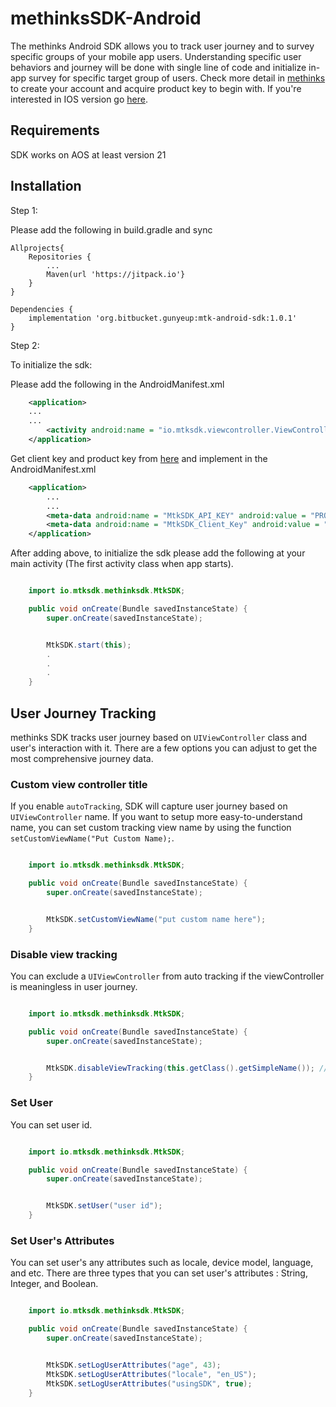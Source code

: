 # methinksSDK-Android

The methinks Android SDK allows you to track user journey and to survey specific groups of your mobile app users. Understanding specific user behaviors and journey will be done with single line of code and initialize in-app survey for specific target group of users. Check more detail in [methinks](https://analytics.methinks.io) to create your account and acquire product key to begin with.  If you're interested in IOS version go [here](https://www.methinks.io).

## Requirements

SDK works on AOS at least version 21

## Installation

Step 1:

Please add the following in build.gradle and sync
```
Allprojects{
	Repositories {
		...
		Maven(url 'https://jitpack.io'}
	}
}
```

```
Dependencies {
	implementation 'org.bitbucket.gunyeup:mtk-android-sdk:1.0.1'
}
```

Step 2:

To initialize the sdk:

Please add the following in the AndroidManifest.xml
```xml
	<application>
	...
	...
		<activity android:name = "io.mtksdk.viewcontroller.ViewControllerManager"></activity>
	</application>
```

Get client key and product key from [here](https://www.methinks.io) and implement in the AndroidManifest.xml
```xml
	<application>
		...
		...
		<meta-data android:name = "MtkSDK_API_KEY" android:value = "PRODUCT KEY"/>
		<meta-data android:name = "MtkSDK_Client_Key" android:value = "CLIENT KEY"/>
	</application>
```

After adding above, to initialize the sdk please add the following at your main activity (The first activity class when app starts).
```java

	import io.mtksdk.methinksdk.MtkSDK;

	public void onCreate(Bundle savedInstanceState) {
		super.onCreate(savedInstanceState);


		MtkSDK.start(this);
		.
		.
		.
	}
```

## User Journey Tracking
methinks SDK tracks user journey based on `UIViewController` class and user's interaction with it. There are a few options you can adjust to get the most comprehensive journey data.


### Custom view controller title
If you enable `autoTracking`, SDK will capture user journey based on `UIViewController` name. If you want to setup more easy-to-understand name, you can set custom tracking view name by using the function `setCustomViewName("Put Custom Name);`.

```java

	import io.mtksdk.methinksdk.MtkSDK;

	public void onCreate(Bundle savedInstanceState) {
		super.onCreate(savedInstanceState);


		MtkSDK.setCustomViewName("put custom name here");
	}
```

### Disable view tracking
You can exclude a `UIViewController` from auto tracking if the viewController is meaningless in user journey.

```java

	import io.mtksdk.methinksdk.MtkSDK;

	public void onCreate(Bundle savedInstanceState) {
		super.onCreate(savedInstanceState);


		MtkSDK.disableViewTracking(this.getClass().getSimpleName()); // this.getClass().getSimpleName() gives you the current simple class name.
	}
```


### Set User
You can set user id.

```java

	import io.mtksdk.methinksdk.MtkSDK;

	public void onCreate(Bundle savedInstanceState) {
		super.onCreate(savedInstanceState);


		MtkSDK.setUser("user id");
	}
```

### Set User's Attributes
You can set user's any attributes such as locale, device model, language, and etc. There are three types that you can set user's attributes : String, Integer, and Boolean.

```java

	import io.mtksdk.methinksdk.MtkSDK;

	public void onCreate(Bundle savedInstanceState) {
		super.onCreate(savedInstanceState);


		MtkSDK.setLogUserAttributes("age", 43);
		MtkSDK.setLogUserAttributes("locale", "en_US");
		MtkSDK.setLogUserAttributes("usingSDK", true);
	}
```

